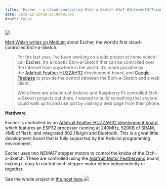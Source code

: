 ```yaml
---
title: 'Escher – a cloud-controlled Etch-a-Sketch #IoT #InternetOfThings @Medium'
date: 2019-12-20T16:07:00+01:00
draft: false
---
```


![](https://cdn-blog.adafruit.com/uploads/2019/12/Untitled-74.png)

[Matt Welsh writes on Medium](https://medium.com/@mdwdotla/escher-the-worlds-first-cloud-controlled-etch-a-sketch-f2d5b7f1bd44) about Escher, the world’s first cloud-controlled Etch-a-Sketch.

> For the last year, I’ve been working on a side project at home which I call **Escher**. It’s a robotic Etch-a-Sketch that can be controlled over the Internet from anywhere in the world. It’s made possible by the [Adafruit Feather HUZZAH32](https://www.adafruit.com/product/3405) development board, and [Google Firebase](https://firebase.google.com/) to provide the control between the Etch-a-Sketch and a web client.
> 
> While there are a bunch of Arduino and Raspberry Pi-controlled Etch-a-Sketch projects out there, I wanted to build something that anyone could walk up to and use just by visiting a web page from their phone.

**Hardware**

Escher is controlled by an [Adafruit Feather HUZZAH32 development board](https://www.adafruit.com/product/3405), which features an ESP32 processor running at 240MHz, 520KB of SRAM, 4MB of flash, and integrated 802.11b/g/n and Bluetooth. This is a great little development board that is fully supported by the Arduino programming environment.

Escher uses two NEMA17 stepper motors to control the knobs of the Etch-a-Sketch. These are controlled using the [Adafruit Motor Featherwing](https://www.adafruit.com/product/2927) board, making it easy to control each stepper motor either independently or together.

See the whole project in [the post here](https://medium.com/@mdwdotla/escher-the-worlds-first-cloud-controlled-etch-a-sketch-f2d5b7f1bd44).![](https://miro.medium.com/max/2652/1*i8jWErtwM6RAQufMN4NvsA.png)